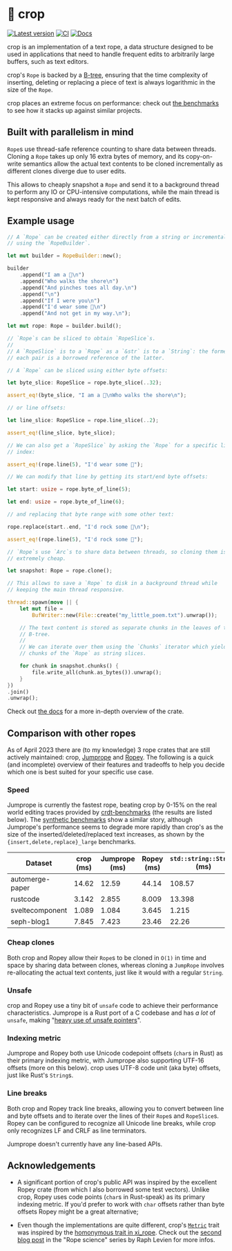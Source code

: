 # 🌾 crop

[![Latest version]](https://crates.io/crates/crop)
[![CI]](https://github.com/noib3/crop/actions)
[![Docs]](https://docs.rs/crop)

[Latest version]: https://img.shields.io/crates/v/crop.svg
[CI]: https://github.com/noib3/crop/actions/workflows/ci.yml/badge.svg
[Docs]: https://docs.rs/crop/badge.svg

crop is an implementation of a text rope, a data structure designed to be used
in applications that need to handle frequent edits to arbitrarily large
buffers, such as text editors.

crop's `Rope` is backed by a [B-tree](https://en.wikipedia.org/wiki/B-tree),
ensuring that the time complexity of inserting, deleting or replacing a piece
of text is always logarithmic in the size of the `Rope`.

crop places an extreme focus on performance: check out [the
benchmarks][synthetic-benches] to see how it stacks up against similar
projects.

## Built with parallelism in mind

`Rope`s use thread-safe reference counting to share data between threads.
Cloning a `Rope` takes up only 16 extra bytes of memory, and its copy-on-write
semantics allow the actual text contents to be cloned incrementally as
different clones diverge due to user edits.

This allows to cheaply snapshot a `Rope` and send it to a background thread to
perform any IO or CPU-intensive computations, while the main thread is kept
responsive and always ready for the next batch of edits.

## Example usage

```rust
// A `Rope` can be created either directly from a string or incrementally
// using the `RopeBuilder`.

let mut builder = RopeBuilder::new();

builder
    .append("I am a 🦀\n")
    .append("Who walks the shore\n")
    .append("And pinches toes all day.\n")
    .append("\n")
    .append("If I were you\n")
    .append("I'd wear some 👟\n")
    .append("And not get in my way.\n");

let mut rope: Rope = builder.build();

// `Rope`s can be sliced to obtain `RopeSlice`s.
//
// A `RopeSlice` is to a `Rope` as a `&str` is to a `String`: the former in
// each pair is a borrowed reference of the latter.

// A `Rope` can be sliced using either byte offsets:

let byte_slice: RopeSlice = rope.byte_slice(..32);

assert_eq!(byte_slice, "I am a 🦀\nWho walks the shore\n");

// or line offsets:

let line_slice: RopeSlice = rope.line_slice(..2);

assert_eq!(line_slice, byte_slice);

// We can also get a `RopeSlice` by asking the `Rope` for a specific line
// index:

assert_eq!(rope.line(5), "I'd wear some 👟");

// We can modify that line by getting its start/end byte offsets:

let start: usize = rope.byte_of_line(5);

let end: usize = rope.byte_of_line(6);

// and replacing that byte range with some other text:

rope.replace(start..end, "I'd rock some 👠\n");

assert_eq!(rope.line(5), "I'd rock some 👠");

// `Rope`s use `Arc`s to share data between threads, so cloning them is
// extremely cheap.

let snapshot: Rope = rope.clone();

// This allows to save a `Rope` to disk in a background thread while
// keeping the main thread responsive.

thread::spawn(move || {
    let mut file =
        BufWriter::new(File::create("my_little_poem.txt").unwrap());

    // The text content is stored as separate chunks in the leaves of the
    // B-tree.
    //
    // We can iterate over them using the `Chunks` iterator which yields the
    // chunks of the `Rope` as string slices.

    for chunk in snapshot.chunks() {
        file.write_all(chunk.as_bytes()).unwrap();
    }
})
.join()
.unwrap();
```

Check out [the docs](https://docs.rs/crop) for a more in-depth overview of the
crate.

## Comparison with other ropes

As of April 2023 there are (to my knowledge) 3 rope crates that are still
actively maintained: crop, [Jumprope][jumprope] and [Ropey][ropey]. The
following is a quick (and incomplete) overview of their features and tradeoffs
to help you decide which one is best suited for your specific use case.

### Speed

Jumprope is currently the fastest rope, beating crop by 0-15% on the real world
editing traces provided by [crdt-benchmarks] (the results are listed below).
The [synthetic benchmarks][synthetic-benches] show a similar story, although
Jumprope's performance seems to degrade more rapidly than crop's as the size of
the inserted/deleted/replaced text increases, as shown by the
`{insert,delete,replace}_large` benchmarks.

| Dataset         | crop (ms) | Jumprope (ms) | Ropey (ms) | `std::string::String` (ms) |
|-----------------|-----------|---------------|------------|----------------------------|
| automerge-paper | 14.62     | 12.59         | 44.14      | 108.57                     |
| rustcode        | 3.142     | 2.855         | 8.009      | 13.398                     |
| sveltecomponent | 1.089     | 1.084         | 3.645      | 1.215                      |
| seph-blog1      | 7.845     | 7.423         | 23.46      | 22.26                      |

### Cheap clones

Both crop and Ropey allow their `Rope`s to be cloned in `O(1)` in time and
space by sharing data between clones, whereas cloning a `JumpRope` involves
re-allocating the actual text contents, just like it would with a regular
`String`.

### Unsafe

crop and Ropey use a tiny bit of `unsafe` code to achieve their performance
characteristics. Jumprope is a Rust port of a C codebase and has *a lot* of
`unsafe`, making
"[heavy use of unsafe pointers](https://github.com/josephg/jumprope-rs/blob/master/src/jumprope.rs#L6-L8)".

### Indexing metric

Jumprope and Ropey both use Unicode codepoint offsets (`char`s in Rust) as
their primary indexing metric, with Jumprope also supporting UTF-16 offsets
(more on this below). crop uses UTF-8 code unit (aka byte) offsets, just like
Rust's `String`s.

### Line breaks

Both crop and Ropey track line breaks, allowing you to convert between line and
byte offsets and to iterate over the lines of their `Rope`s and `RopeSlice`s.
Ropey can be configured to recognize all Unicode line breaks, while crop only
recognizes LF and CRLF as line terminators.

Jumprope doesn't currently have any line-based APIs.


## Acknowledgements

- A significant portion of crop's public API was inspired by the excellent
  Ropey crate (from which I also borrowed some test vectors). Unlike crop,
  Ropey uses code points (`char`s in Rust-speak) as its primary indexing
  metric. If you'd prefer to work with `char` offsets rather than byte offsets
  Ropey might be a great alternative;

- Even though the implementations are quite different, crop's
  [`Metric`][crop-metric] trait was inspired by the [homonymous trait in
  xi_rope][xi-rope-metric]. Check out the [second blog post][rope-science-2] in
  the "Rope science" series by Raph Levien for more infos.

[crdt-benchmarks]: https://github.com/josephg/crdt-benchmarks
[crop-metric]: https://github.com/noib3/crop/blob/21638ed46864b140ad52f41449f1274b15ca3eb2/src/tree/traits.rs#L71-L92
[jumprope]: https://github.com/josephg/jumprope-rs
[rope-science-2]: https://xi-editor.io/docs/rope_science_02.html
[ropey]: https://github.com/cessen/ropey
[synthetic-benches]: https://github.com/noib3/crop/blob/main/BENCHMARKS.md
[xi-rope-metric]: https://docs.rs/xi-rope/latest/xi_rope/tree/trait.Metric.html
